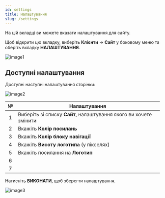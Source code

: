 ```yaml
---
id: settings
title: Налаштування
slug: /settings
---
```


На цій вкладці ви можете вказати налаштування для сайту.

Щоб відкрити цю вкладку, виберіть **Клієнти** → **Сайт** у боковому меню та оберіть вкладку **НАЛАШТУВАННЯ**.

![image1](/img/uk/clients_site_settings/image1.png)

## Доступні налаштування

Доступні наступні налаштування сторінки:

![image2](/img/uk/clients_site_settings/image2.png)

|  №  | Налаштування |
| :-: | ------------ |
| 1 | Виберіть зі списку **Сайт**, налаштування якого ви хочете змінити  |
| 2 | Вкажіть **Колір посилань** |
| 3 | Вкажіть **Колір блоку навігації** |
| 4 | Вкажіть **Висоту логотипа** (у пікселях) |
| 5 | Вкажіть посилання на **Логотип** |
| 6 |  |
| 7 |  |

Натисніть **ВИКОНАТИ**, щоб зберегти налаштування.

![image3](/img/uk/clients_site_settings/image3.png)
